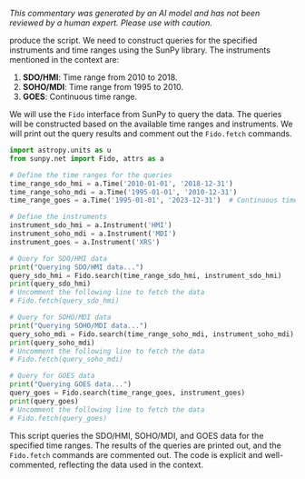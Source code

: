 _This commentary was generated by an AI model and has not been reviewed by a human expert. Please use with caution._

produce the script. We need to construct queries for the specified instruments and time ranges using the SunPy library. The instruments mentioned in the context are:

1. **SDO/HMI**: Time range from 2010 to 2018.
2. **SOHO/MDI**: Time range from 1995 to 2010.
3. **GOES**: Continuous time range.

We will use the `Fido` interface from SunPy to query the data. The queries will be constructed based on the available time ranges and instruments. We will print out the query results and comment out the `Fido.fetch` commands.

```python
import astropy.units as u
from sunpy.net import Fido, attrs as a

# Define the time ranges for the queries
time_range_sdo_hmi = a.Time('2010-01-01', '2018-12-31')
time_range_soho_mdi = a.Time('1995-01-01', '2010-12-31')
time_range_goes = a.Time('1995-01-01', '2023-12-31')  # Continuous time range

# Define the instruments
instrument_sdo_hmi = a.Instrument('HMI')
instrument_soho_mdi = a.Instrument('MDI')
instrument_goes = a.Instrument('XRS')

# Query for SDO/HMI data
print("Querying SDO/HMI data...")
query_sdo_hmi = Fido.search(time_range_sdo_hmi, instrument_sdo_hmi)
print(query_sdo_hmi)
# Uncomment the following line to fetch the data
# Fido.fetch(query_sdo_hmi)

# Query for SOHO/MDI data
print("Querying SOHO/MDI data...")
query_soho_mdi = Fido.search(time_range_soho_mdi, instrument_soho_mdi)
print(query_soho_mdi)
# Uncomment the following line to fetch the data
# Fido.fetch(query_soho_mdi)

# Query for GOES data
print("Querying GOES data...")
query_goes = Fido.search(time_range_goes, instrument_goes)
print(query_goes)
# Uncomment the following line to fetch the data
# Fido.fetch(query_goes)
```

This script queries the SDO/HMI, SOHO/MDI, and GOES data for the specified time ranges. The results of the queries are printed out, and the `Fido.fetch` commands are commented out. The code is explicit and well-commented, reflecting the data used in the context.
